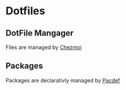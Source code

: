 # Dotfiles

## DotFile Mangager
Files are managed by [Chezmoi](https://github.com/twpayne/chezmoi)

## Packages
Packages are declarativly managed by [Pacdef](https://github.com/steven-omaha/pacdef)
